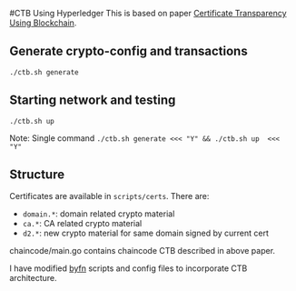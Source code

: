 #CTB Using Hyperledger
This is based on paper [Certificate Transparency Using Blockchain](https://eprint.iacr.org/2018/1232).

## Generate crypto-config and transactions
```
./ctb.sh generate
```

## Starting network and testing
```
./ctb.sh up
```

Note: Single command `./ctb.sh generate <<< "Y" && ./ctb.sh up  <<< "Y"`

## Structure
Certificates are available in `scripts/certs`. There are:
- `domain.*`: domain related crypto material
- `ca.*`: CA related crypto material
- `d2.*`: new crypto material for same domain signed by current cert

chaincode/main.go contains chaincode CTB described in above paper.

I have modified [byfn](https://hyperledger-fabric.readthedocs.io/en/release-1.4/build_network.html) scripts and config files to incorporate CTB architecture.